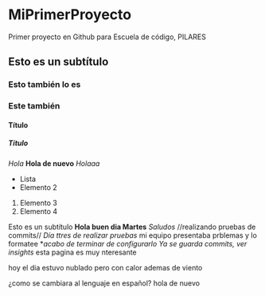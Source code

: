 # MiPrimerProyecto
Primer proyecto en Github para Escuela de código, PILARES

## Esto es un subtítulo
### Esto también lo es
### Este también
#### Título
##### Título

*Hola*
**Hola de nuevo**
_Holaaa_


- Lista
- Elemento 2

1. Elemento 3
2. Elemento 4


Esto es un subtítulo
**Hola buen dia Martes**
*Saludos*   //realizando pruebas de commits//
*Día ttres de realizar pruebas*
mi equipo presentaba prblemas y lo formatee
**acabo de terminar de configurarlo*
*Ya se guarda commits, ver insights*
esta pagina es muy nteresante



hoy el dia estuvo nublado pero con calor ademas de viento


¿como se cambiara al lenguaje en español?
hola de nuevo
